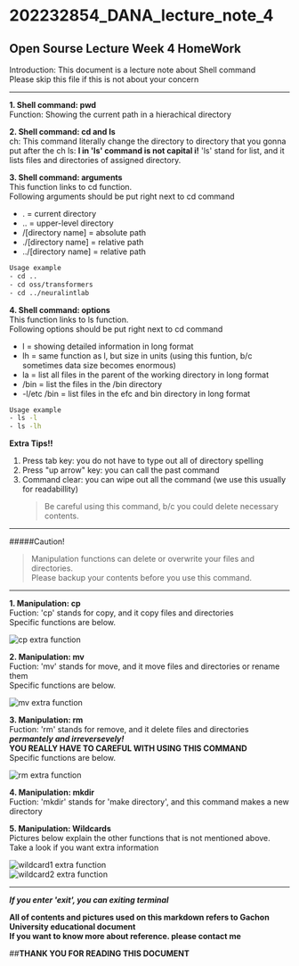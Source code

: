 # 202232854_DANA_lecture_note_4
## Open Sourse Lecture Week 4 HomeWork



Introduction: This document is a lecture note about Shell command  
Please skip this file if this is not about your concern

---

**1. Shell command: pwd**  
Function: Showing the current path in a hierachical directory

**2. Shell command: cd and ls**  
ch: This command literally change the directory to directory that you gonna put after the ch
ls: **l in 'ls' command is not capital i!** 'ls' stand for list, and it lists files and directories of assigned directory.

**3. Shell command: arguments**  
This function links to cd function.  
Following arguments should be put right next to cd command
- . = current directory
- .. = upper-level directory
- /\[directory name] = absolute path
- ./\[directory name] = relative path
- ../\[directory name] = relative path

```sh
Usage example
- cd ..
- cd oss/transformers
- cd ../neuralintlab
```


**4. Shell command: options**  
This function links to ls function.  
Following options should be put right next to cd command
- l = showing detailed information in long format
- lh = same function as l, but size in units (using this funtion, b/c sometimes data size becomes enormous)
- la = list all files in the parent of the working directory in long format
- \/bin = list the files in the \/bin directory
- -l\/etc \/bin = list files in the efc and bin directory in long format

```sh
Usage example
- ls -l
- ls -lh
```
**Extra Tips!!**  
1. Press tab key: you do not have to type out all of directory spelling
2. Press "up arrow" key: you can call the past command
3. Command clear: you can wipe out all the command (we use this usually for readabillity)
   > Be careful using this command, b/c you could delete necessary contents.

---

#####Caution!
> Manipulation functions can delete or overwrite your files and directories.  
> Please backup your contents before you use this command.

---

**1. Manipulation: cp**  
Fuction: 'cp' stands for copy, and it copy files and directories  
Specific functions are below.

![cp extra function](https://github.com/kda5337/202232854_DANA_lecture_note_4/assets/144139251/36b24d5d-3fbe-455a-a0c1-205b0c8c9bfc)
  

**2. Manipulation: mv**  
Fuction: 'mv' stands for move, and it move files and directories or rename them  
Specific functions are below.

![mv extra function](https://github.com/kda5337/202232854_DANA_lecture_note_4/assets/144139251/a5dd4b12-bf5f-4fd9-b2f6-3c4717d5d13c)
  
**3. Manipulation: rm**  
Fuction: 'rm' stands for remove, and it delete files and directories ***permantely and irreversevely!***  
**YOU REALLY HAVE TO CAREFUL WITH USING THIS COMMAND**  
Specific functions are below.  

![rm extra function](https://github.com/kda5337/202232854_DANA_lecture_note_4/assets/144139251/1768ab92-08c9-4d56-a960-5042d55b809c)  

  
**4. Manipulation: mkdir**  
Fuction: 'mkdir' stands for 'make directory', and this command makes a new directory


**5. Manipulation: Wildcards**  
Pictures below explain the other functions that is not mentioned above.
Take a look if you want extra information 

![wildcard1 extra function](https://github.com/kda5337/202232854_DANA_lecture_note_4/assets/144139251/df1d6e52-3576-41ba-ac85-2f195fa30966)  
![wildcard2 extra function](https://github.com/kda5337/202232854_DANA_lecture_note_4/assets/144139251/e91d643d-b1bb-41c0-b62d-f9eb2f88fea7)  

---


***If you enter 'exit', you can exiting terminal***

**All of contents and pictures used on this markdown refers to Gachon University educational document**  
**If you want to know more about reference. please contact me**

##**THANK YOU FOR READING THIS DOCUMENT**
